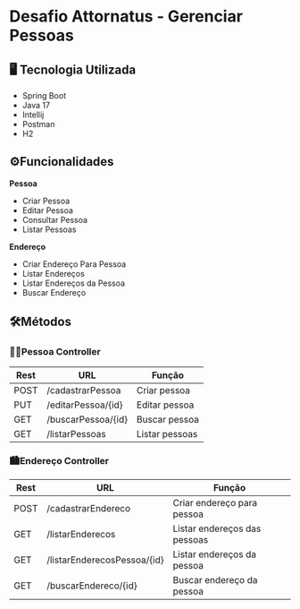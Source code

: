 #  Desafio Attornatus - Gerenciar Pessoas

## 🖥️ Tecnologia Utilizada

* Spring Boot
* Java 17
* Intellij
* Postman
*  H2

## ⚙️Funcionalidades

**Pessoa**
   * Criar Pessoa
   * Editar Pessoa
   * Consultar Pessoa
   * Listar Pessoas
   
**Endereço**   
   * Criar Endereço Para Pessoa
   * Listar Endereços
   * Listar Endereços da Pessoa
   * Buscar Endereço


## 🛠️Métodos

### 🧑🏽Pessoa Controller
| Rest  | URL             |Função |
|-------|-----------------| ------- |
| POST  | /cadastrarPessoa      | Criar pessoa |
| PUT   | /editarPessoa/{id}   | Editar pessoa |
| GET   | /buscarPessoa/{id}| Buscar pessoa |
| GET   | /listarPessoas    | Listar pessoas |


### 🏙️Endereço Controller

|Rest | URL                         |Função |
|------ |-----------------------------| ------- |
|POST   | /cadastrarEndereco | Criar endereço para pessoa |
|GET   | /listarEnderecos | Listar endereços das pessoas|
|GET   | /listarEnderecosPessoa/{id} | Listar endereços da pessoa |
|GET   | /buscarEndereco/{id} | Buscar endereço da pessoa |
